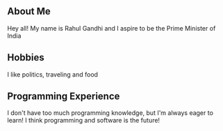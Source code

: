 ## About Me

Hey all! My name is Rahul Gandhi and I aspire to be the Prime Minister of India

## Hobbies

I like politics, traveling and food

## Programming Experience

I don't have too much programming knowledge, but I'm always eager to learn! I think programming and software is the future!
